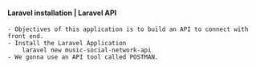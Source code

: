 #### Laravel installation | Laravel API
    - Objectives of this application is to build an API to connect with front end.
    - Install the Laravel Application
        laravel new music-social-network-api    
    - We gonna use an API tool called POSTMAN.
